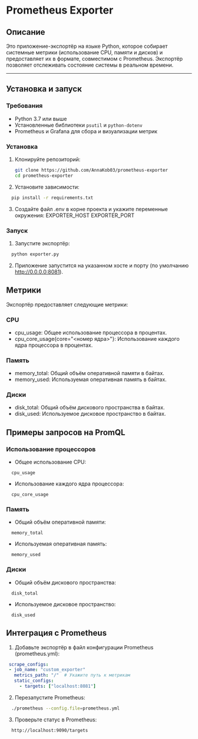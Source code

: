 # Prometheus Exporter

## Описание
Это приложение-экспортёр на языке Python, которое собирает системные метрики (использование CPU, памяти и дисков) и предоставляет их в формате, совместимом с Prometheus. Экспортёр позволяет отслеживать состояние системы в реальном времени.

---

## Установка и запуск

### Требования
- Python 3.7 или выше
- Установленные библиотеки `psutil` и `python-dotenv`
- Prometheus и Grafana для сбора и визуализации метрик

### Установка
1. Клонируйте репозиторий:
   ```bash
   git clone https://github.com/AnnaKob03/prometheus-exporter
   cd prometheus-exporter
   ```
2. Установите зависимости:
 ```bash
   pip install -r requirements.txt
   ```
3. Создайте файл .env в корне проекта и укажите переменные окружения:
   EXPORTER_HOST
   EXPORTER_PORT

### Запуск
1. Запустите экспортёр:
 ```bash
   python exporter.py
   ```
2. Приложение запустится на указанном хосте и порту (по умолчанию http://0.0.0.0:8081).

## Метрики
Экспортёр предоставляет следующие метрики:

### CPU
- cpu_usage: Общее использование процессора в процентах.
- cpu_core_usage{core="<номер ядра>"}: Использование каждого ядра процессора в процентах.

### Память
- memory_total: Общий объём оперативной памяти в байтах.
- memory_used: Используемая оперативная память в байтах.

### Диски
- disk_total: Общий объём дискового пространства в байтах.
- disk_used: Используемое дисковое пространство в байтах.

## Примеры запросов на PromQL

### Использование процессоров
- Общее использование CPU:
 ```promql
   cpu_usage
   ```
- Использование каждого ядра процессора:
 ```promql
   cpu_core_usage
   ```
### Память
- Общий объём оперативной памяти:
 ```promql
   memory_total
   ```
- Используемая оперативная память:
 ```promql
   memory_used
   ```
### Диски
- Общий объём дискового пространства:
 ```promql
   disk_total
   ```
- Используемое дисковое пространство:
 ```promql
   disk_used
   ```

## Интеграция с Prometheus
1. Добавьте экспортёр в файл конфигурации Prometheus (prometheus.yml):
 ```yaml
  scrape_configs:
  - job_name: "custom_exporter"
    metrics_path: "/"  # Укажите путь к метрикам
    static_configs:
      - targets: ["localhost:8081"]
   ```
2. Перезапустите Prometheus:
 ```bash
   ./prometheus --config.file=prometheus.yml
   ```
3. Проверьте статус в Prometheus:
 ```bash
   http://localhost:9090/targets
   ```